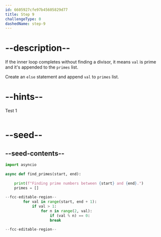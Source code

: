 ```yaml
---
id: 6605927cfe97b45605829d77
title: Step 9
challengeType: 0
dashedName: step-9
---
```


# --description--

If the inner loop completes without finding a divisor, it means `val` is prime and it's appended to the `primes` list.

Create an `else` statement  and append `val` to `primes` list.

# --hints--

Test 1

```js

```

# --seed--

## --seed-contents--

```py
import asyncio
 
async def find_primes(start, end):
    
    print(f"Finding prime numbers between {start} and {end}.")
    primes = []
    
--fcc-editable-region--
		for val in range(start, end + 1):
    		if val > 1:
        		for n in range(2, val):
            		if (val % n) == 0:
                    break
    
--fcc-editable-region--
```
